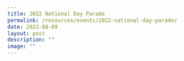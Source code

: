```yaml
---
title: 2022 National Day Parade
permalink: /resources/events/2022-national-day-parade/
date: 2022-08-09
layout: post
description: ""
image: ""
---
```

